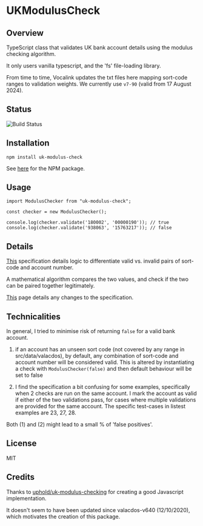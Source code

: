 # UKModulusCheck

## Overview

TypeScript class that validates UK bank account details using the modulus checking algorithm. 

It only users vanilla typescript, and the 'fs' file-loading library. 

From time to time, Vocalink updates the txt files here mapping sort-code ranges to validation weights. We currently use `v7-90` (valid from 17 August 2024). 

## Status

![Build Status](https://github.com/oli5679/uk-modulus-check/actions/workflows/ci.yml/badge.svg)

## Installation

```
npm install uk-modulus-check
```

See [here](https://www.npmjs.com/package/uk-modulus-check) for the NPM package.

## Usage


```
import ModulusChecker from "uk-modulus-check";

const checker = new ModulusChecker();

console.log(checker.validate('180002', '00000190')); // true
console.log(checker.validate('938063', '15763217')); // false
```

## Details

[This](https://www.vocalink.com/media/a2febq5m/validating-account-numbers-uk-modulus-checking-v7-90.pdf) specification details logic to differentiate valid vs. invalid pairs of sort-code and account number. 

A mathematical algorithm compares the two values, and check if the two can be paired together legitimately.

[This](https://www.vocalink.com/tools/modulus-checking/) page details any changes to the specification.

## Technicalities

In general, I tried to minimise risk of returning `false` for a valid bank account.

1. if an account has an unseen sort code (not covered by any range in src/data/valacdos), by default, any combination of sort-code and account number will be considered valid. This is altered by instantiating a check with `ModulusChecker(false)` and then default behaviour will be set to false

2. I find the specification a bit confusing for some examples, specifically when 2 checks are run on the same account. I mark the account as valid if either of the two validations pass, for cases where multiple validations are provided for the same account. The specific test-cases in listest examples are 23, 27, 28. 

Both (1) and (2) might lead to a small % of 'false positives'. 

## License

MIT

## Credits

Thanks to [uphold/uk-modulus-checking](https://github.com/uphold/uk-modulus-checking) for creating a good Javascript implementation. 

It doesn't seem to have been updated since valacdos-v640 (12/10/2020), which motivates the creation of this package.



